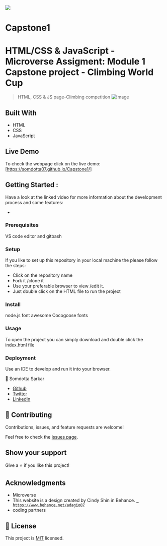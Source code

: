 

![](https://img.shields.io/badge/Microverse-blueviolet)


# Capstone1
 # HTML/CSS & JavaScript - Microverse Assigment: Module 1 Capstone project - Climbing World Cup

>HTML, CSS &amp; JS page-Climbing competition
![image](https://user-images.githubusercontent.com/84907743/137237715-bef0b07e-3aa7-4be0-a163-744ea1104f1a.png)

## Built With

- HTML 
- CSS
- JavaScript

## Live Demo
To check the webpage click on the live demo: 
[https://somdotta07.github.io/Capstone1/]

## Getting Started :
Have a look at the linked video for more information about the development process and some features:

- 

### Prerequisites
VS code editor and gitbash 

### Setup
 If you like to set up this repository in your local machine the please follow the steps:
 - Click on the repository name 
 - Fork it /clone it 
 - Use your preferable browser to view /edit it.
 - Just double click on the HTML file to run the project

### Install
   node.js
   font awesome
   Cocogoose fonts 

### Usage
To open the project you can simply download and double click the index.html file

### Deployment
Use an IDE to develop and run it into your browser.

👤 Somdotta Sarkar

- [Github](https://github.com/Somdotta07)
- [Twitter](https://github.com/Somdotta07)
- [LinkedIn](https://www.linkedin.com/in/somdotta-sarkar-8849b419/)



## 🤝 Contributing

Contributions, issues, and feature requests are welcome!

Feel free to check the [issues page](../../issues/).

## Show your support

Give a ⭐️ if you like this project!

## Acknowledgments
- Microverse
- This website is a design created by Cindy Shin in Behance.
[` https://www.behance.net/adagio07`](https://www.behance.net/adagio07)
- coding partners


## 📝 License

This project is [MIT](./MIT.md) licensed.
